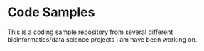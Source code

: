 # Code Samples

This is a coding sample repository from several different bioinformatics/data science projects I am have been working on.
